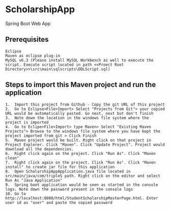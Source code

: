 # ScholarshipApp
Spring Boot Web App

## Prerequisites
	Eclipse
	Maven as eclipse plug-in
	MySQL v6.3 (Please install MySQL Workbench as well to execute the script. Execute script located in path <<Proect Root Directory>>\src\main\sqlscripts\DDLScript.sql)
	
## Steps to import this Maven project and run the application
	1.	Import this project from Github - Copy the git URL of this project
	2.	Go to Eclipse>File>Import> Select "Projects from Git"> your copied URL would be automatically pasted. Go next, next but don't finish
	3.	Note down the location in the windows file system where the project is imported
	4.  Go to Eclipe>File>Import> type Maven> Select "Existing Maven Projects"> Browse to the windows file system where you have kept the project imported from git > Click Finish
	5.  Maven project would be built. Right click on that project in Project Explorer. Click "Maven". Click "Update Project". Project would download all the dependencies.
	6.	Right click again on the project. Click "Run As". Click "Maven clean"
	7.	Right click again on the project. Click "Run As". Click "Maven install" to create jar file for this application
	8.	Open ScholarshipAppApplication.java file located in src/main/java/com/tripleS path. Right click on the editor and select Run As "Java Application"
	9.	Spring boot application would be seen as started in the console logs. Note down the password present in the console logs
	10. Go to http://localhost:8080/html/StudentScholarshipMasterPage.html. Enter user id as "user" and paste the copied password
	
	
